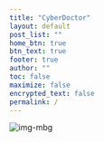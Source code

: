 ```yaml
---
title: "CyberDoctor"
layout: default
post_list: ""
home_btn: true
btn_text: true
footer: true
author: ""
toc: false
maximize: false
encrypted_text: false
permalink: /
---
```


![img-mbg]({{site.url}}{{site.baseurl}}{{site.assets_path}}/img/imgmg.JPG)